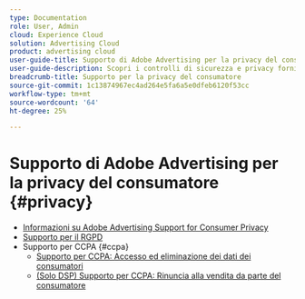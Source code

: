 ```yaml
---
type: Documentation
role: User, Admin
cloud: Experience Cloud
solution: Advertising Cloud
product: advertising cloud
user-guide-title: Supporto di Adobe Advertising per la privacy del consumatore
user-guide-description: Scopri i controlli di sicurezza e privacy forniti da Adobe Advertising per aiutare i clienti inserzionisti a rispettare le leggi sulla privacy dei consumatori.
breadcrumb-title: Supporto per la privacy del consumatore
source-git-commit: 1c13874967ec4ad264e5fa6a5e0dfeb6120f53cc
workflow-type: tm+mt
source-wordcount: '64'
ht-degree: 25%

---
```



# Supporto di Adobe Advertising per la privacy del consumatore {#privacy}

+ [Informazioni su Adobe Advertising Support for Consumer Privacy](/help/privacy/home.md)
+ [Supporto per il RGPD](/help/privacy/advertising-gdpr.md)
+ Supporto per CCPA {#ccpa}
   + [Supporto per CCPA: Accesso ed eliminazione dei dati dei consumatori](/help/privacy/ccpa-access-delete.md)
   + [(Solo DSP) Supporto per CCPA: Rinuncia alla vendita da parte del consumatore](/help/privacy/ccpa-opt-out-of-sale.md)
